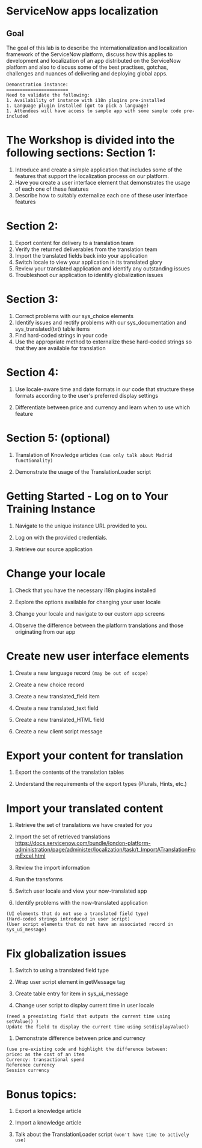 # ServiceNow apps localization

## Goal

The goal of this lab is to describe the internationalization and localization 
framework of the ServiceNow platform, discuss how this applies to development 
and localization of an app distributed on the ServiceNow platform and also to 
discuss some of the best practises, gotchas, challenges and nuances of 
delivering and deploying global apps.  

```
Demonstration instance:
=======================
Need to validate the following:
1. Availability of instance with i18n plugins pre-installed
1. Language plugin installed (got to pick a language)
1. Attendees will have access to sample app with some sample code pre-included
```
  


The Workshop is divided into the following sections:
Section 1:
==========
1. Introduce and create a simple application that includes some of the 
features that support the localization process on our platform.
1. Have you create a user interface element that demonstrates the usage of 
each one of these features
1. Describe how to suitably externalize each one of these user interface features

Section 2:
==========
1. Export content for delivery to a translation team
1. Verify the returned deliverables from the translation team
1. Import the translated fields back into your application
1. Switch locale to view your application in its translated glory
1. Review your translated application and identify any outstanding issues
1. Troubleshoot our application to identify globalization issues

Section 3:
==========
1. Correct problems with our sys_choice elements
1. Identify issues and rectify problems with our sys_documentation and
sys_translated(txt) table items
1. Find hard-coded strings in your code
1. Use the appropriate method to externalize these hard-coded strings so 
that they are available for translation

Section 4:
==========
1. Use locale-aware time and date formats in our code that structure these
formats according to the user's preferred display settings

1. Differentiate between price and currency and learn when to use which feature

Section 5: (optional)
=====================
1. Translation of Knowledge articles `(can only talk about Madrid functionality)`

1. Demonstrate the usage of the TranslationLoader script


Getting Started - Log on to Your Training Instance 
====================================================

1. Navigate to the unique instance URL provided to you. 

1. Log on with the provided credentials. 

1. Retrieve our source application


Change your locale
===================

1. Check that you have the necessary i18n plugins installed

1. Explore the options available for changing your user locale

1. Change your locale and navigate to our custom app screens

1. Observe the difference between the platform translations and those 
originating from our app


Create new user interface elements
==================================
1. Create a new language record `(may be out of scope)`

1. Create a new choice record

1. Create a new translated_field item

1. Create a new translated_text field

1. Create a new translated_HTML field

1. Create a new client script message


Export your content for translation
=============================================
1. Export the contents of the translation tables

1. Understand the requirements of the export types (Plurals, Hints, etc.)


Import your translated content
=============================================
1. Retrieve the set of translations we have created for you

1. Import the set of retrieved translations
https://docs.servicenow.com/bundle/london-platform-administration/page/administer/localization/task/t_ImportATranslationFromExcel.html

1. Review the import information

1. Run the transforms

1. Switch user locale and view your now-translated app

1. Identify problems with the now-translated application
```
(UI elements that do not use a translated field type)
(Hard-coded strings introduced in user script)
(User script elements that do not have an associated record in sys_ui_message)
```

Fix globalization issues
=========================

1. Switch to using a translated field type

1. Wrap user script element in getMessage tag

1. Create table entry for item in sys_ui_message

1. Change user script to display current time in user locale
```
(need a preexisting field that outputs the current time using setValue() )
Update the field to display the current time using setdisplayValue()
```

1. Demonstrate difference between price and currency
```
(use pre-existing code and highlight the difference between:
price: as the cost of an item
Currency: transactional spend
Reference currency
Session currency
```

Bonus topics:
=============
1. Export a knowledge article

1. Import a knowledge article

1. Talk about the TranslationLoader script 
`(won't have time to actively use)`
